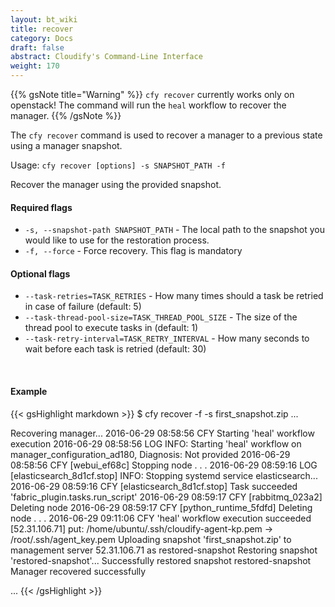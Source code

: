 ```yaml
---
layout: bt_wiki
title: recover
category: Docs
draft: false
abstract: Cloudify's Command-Line Interface
weight: 170
---
```


{{% gsNote title="Warning" %}}
`cfy recover` currently works only on openstack! The command will run the `heal` workflow to recover the manager.
{{% /gsNote %}}


The `cfy recover` command is used to recover a manager to a previous state using a manager snapshot.

Usage: `cfy recover [options] -s SNAPSHOT_PATH -f`

Recover the manager using the provided snapshot.

#### Required flags

*  `-s, --snapshot-path SNAPSHOT_PATH` - The local path to the snapshot you would like to use for the restoration process.
*  `-f, --force` -          Force recovery. This flag is mandatory

#### Optional flags

*  `--task-retries=TASK_RETRIES` -
                        How many times should a task be retried in case of
                        failure (default: 5)
*  `--task-thread-pool-size=TASK_THREAD_POOL_SIZE` -
                        The size of the thread pool to execute tasks in
                        (default: 1)
*  `--task-retry-interval=TASK_RETRY_INTERVAL` -
                        How many seconds to wait before each task is retried
                        (default: 30)

&nbsp;
#### Example

{{< gsHighlight  markdown  >}}
$ cfy recover -f -s first_snapshot.zip
...

Recovering manager...
2016-06-29 08:58:56 CFY <manager> Starting 'heal' workflow execution
2016-06-29 08:58:56 LOG <manager> INFO: Starting 'heal' workflow on manager_configuration_ad180, Diagnosis: Not provided
2016-06-29 08:58:56 CFY <manager> [webui_ef68c] Stopping node
.
.
.
2016-06-29 08:59:16 LOG <manager> [elasticsearch_8d1cf.stop] INFO: Stopping systemd service elasticsearch...
2016-06-29 08:59:16 CFY <manager> [elasticsearch_8d1cf.stop] Task succeeded 'fabric_plugin.tasks.run_script'
2016-06-29 08:59:17 CFY <manager> [rabbitmq_023a2] Deleting node
2016-06-29 08:59:17 CFY <manager> [python_runtime_5fdfd] Deleting node
.
.
.
2016-06-29 09:11:06 CFY <manager> 'heal' workflow execution succeeded
[52.31.106.71] put: /home/ubuntu/.ssh/cloudify-agent-kp.pem -> /root/.ssh/agent_key.pem
Uploading snapshot 'first_snapshot.zip' to management server 52.31.106.71 as restored-snapshot
Restoring snapshot 'restored-snapshot'...
Successfully restored snapshot restored-snapshot
Manager recovered successfully

...
{{< /gsHighlight >}}
